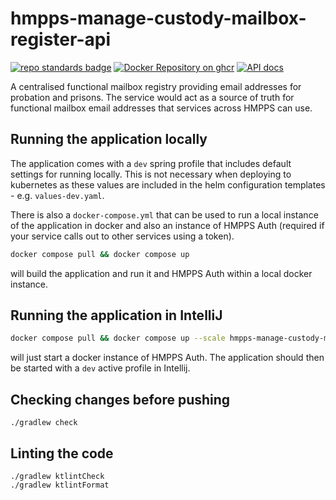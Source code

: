 # hmpps-manage-custody-mailbox-register-api

[![repo standards badge](https://img.shields.io/badge/endpoint.svg?&style=flat&logo=github&url=https%3A%2F%2Foperations-engineering-reports.cloud-platform.service.justice.gov.uk%2Fapi%2Fv1%2Fcompliant_public_repositories%2Fhmpps-manage-custody-mailbox-register-api)](https://operations-engineering-reports.cloud-platform.service.justice.gov.uk/public-report/hmpps-manage-custody-mailbox-register-api "Link to report")
[![Docker Repository on ghcr](https://img.shields.io/badge/ghcr.io-repository-2496ED.svg?logo=docker)](https://ghcr.io/ministryofjustice/hmpps-manage-custody-mailbox-register-api)
[![API docs](https://img.shields.io/badge/API_docs_-view-85EA2D.svg?logo=swagger)](https://manage-custody-mailbox-register-api-dev.hmpps.service.justice.gov.uk/swagger-ui/index.html)

A centralised functional mailbox registry providing email addresses for probation and prisons. The service would act 
as a source of truth for functional mailbox email addresses that services across HMPPS can use.

## Running the application locally

The application comes with a `dev` spring profile that includes default settings for running locally. This is not
necessary when deploying to kubernetes as these values are included in the helm configuration templates -
e.g. `values-dev.yaml`.

There is also a `docker-compose.yml` that can be used to run a local instance of the application in docker and also an
instance of HMPPS Auth (required if your service calls out to other services using a token).

```bash
docker compose pull && docker compose up
```

will build the application and run it and HMPPS Auth within a local docker instance.

## Running the application in IntelliJ

```bash
docker compose pull && docker compose up --scale hmpps-manage-custody-mailbox-register-api=0
```

will just start a docker instance of HMPPS Auth. The application should then be started with a `dev` active profile
in Intellij.

## Checking changes before pushing

```
./gradlew check
```

## Linting the code

```
./gradlew ktlintCheck
./gradlew ktlintFormat
```
